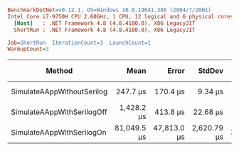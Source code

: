 ``` ini

BenchmarkDotNet=v0.12.1, OS=Windows 10.0.19041.388 (2004/?/20H1)
Intel Core i7-9750H CPU 2.60GHz, 1 CPU, 12 logical and 6 physical cores
  [Host]   : .NET Framework 4.8 (4.8.4180.0), X86 LegacyJIT
  ShortRun : .NET Framework 4.8 (4.8.4180.0), X86 LegacyJIT

Job=ShortRun  IterationCount=3  LaunchCount=1  
WarmupCount=3  

```
|                     Method |        Mean |       Error |      StdDev |  Ratio | RatioSD |     Gen 0 |    Gen 1 | Gen 2 |   Allocated |
|--------------------------- |------------:|------------:|------------:|-------:|--------:|----------:|---------:|------:|------------:|
| SimulateAAppWithoutSerilog |    247.7 μs |    170.4 μs |     9.34 μs |   1.00 |    0.00 |   24.9023 |   3.9063 |     - |   128.29 KB |
| SimulateAAppWithSerilogOff |  1,428.2 μs |    413.8 μs |    22.68 μs |   5.77 |    0.15 |  208.9844 |   1.9531 |     - |  1071.64 KB |
|  SimulateAAppWithSerilogOn | 81,049.5 μs | 47,813.0 μs | 2,620.79 μs | 327.70 |   22.28 | 5428.5714 | 142.8571 |     - | 28336.64 KB |
